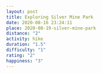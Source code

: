 ```yaml
---
layout: post
title: Exploring Silver Mine Park
date: 2020-08-16 23:24:11
place: 2020-08-19-silver-mine-park
distance: "2"
activity: hike
duration: "1.5"
difficulty: "1"
rating: "2"
happiness: "3"
---
```

